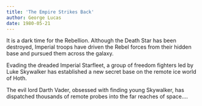 ```yaml
---
title: 'The Empire Strikes Back'
author: George Lucas
date: 1980-05-21
---
```


It is a dark time for the Rebellion. Although the Death Star has been destroyed, Imperial troops have driven the Rebel forces from their hidden base and pursued them across the galaxy.

Evading the dreaded Imperial Starfleet, a group of freedom fighters led by Luke Skywalker has established a new secret base on the remote ice world of Hoth.

The evil lord Darth Vader, obsessed with finding young Skywalker, has dispatched thousands of remote probes into the far reaches of space….
